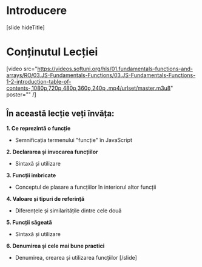# Introducere

[slide hideTitle]

# Conținutul Lecției

[video src="https://videos.softuni.org/hls/01.fundamentals-functions-and-arrays/RO/03.JS-Fundamentals-Functions/03.JS-Fundamentals-Functions-1-2-introduction-table-of-contents-,1080p,720p,480p,360p,240p,.mp4/urlset/master.m3u8" poster="" /]

## În această lecție veți învăța:

**1. Ce reprezintă o funcție**

- Semnificația termenului "funcție" în JavaScript 

**2. Declararea și invocarea funcțiilor**

- Sintaxă și utilizare

**3. Funcții imbricate**

- Conceptul de plasare a funcțiilor în interiorul altor funcții 

**4. Valoare și tipuri de referință**

- Diferențele și similaritățile dintre cele două

**5. Funcții săgeată**

- Sintaxă și utilizare

**6. Denumirea și cele mai bune practici**

- Denumirea, crearea și utilizarea funcțiilor
[/slide]

